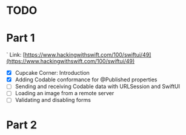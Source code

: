 #  TODO

# Part 1
`
Link: [https://www.hackingwithswift.com/100/swiftui/49](https://www.hackingwithswift.com/100/swiftui/49)

- [x] Cupcake Corner: Introduction
- [x] Adding Codable conformance for @Published properties
- [ ] Sending and receiving Codable data with URLSession and SwiftUI
- [ ] Loading an image from a remote server
- [ ] Validating and disabling forms

# Part 2
